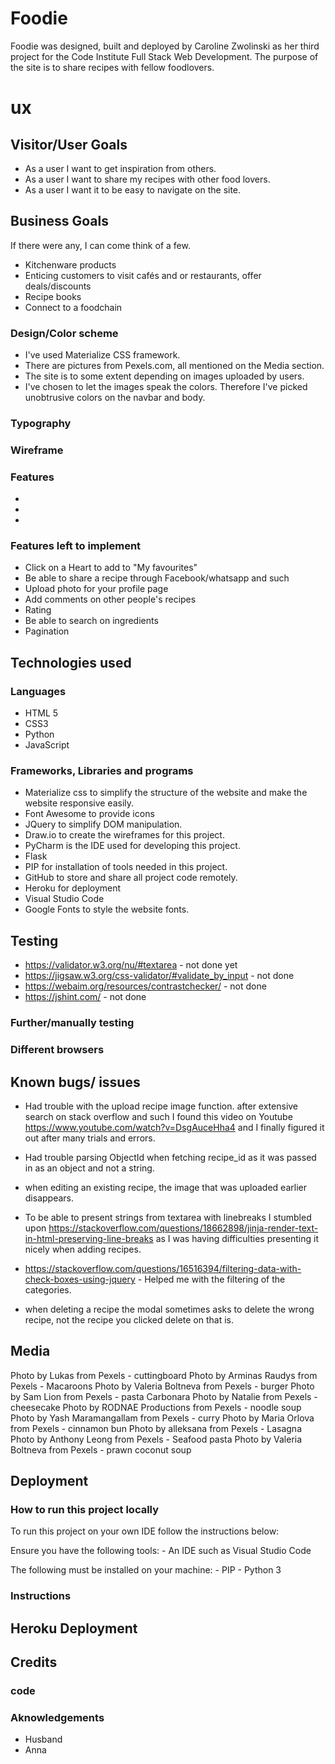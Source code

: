 # Foodie

Foodie was designed, built and deployed by Caroline Zwolinski as her third project for the Code Institute Full Stack Web Development. The purpose of the site is to share recipes with fellow foodlovers. 

# ux

## Visitor/User Goals

- As a user I want to get inspiration from others.
- As a user I want to share my recipes with other food lovers.
- As a user I want it to be easy to navigate on the site.

## Business Goals
If there were any, I can come think of a few.
- Kitchenware products
- Enticing customers to visit cafés and or restaurants, offer deals/discounts
- Recipe books
- Connect to a foodchain

### Design/Color scheme

- I've used Materialize CSS framework.
- There are pictures from Pexels.com, all mentioned on the Media section.
- The site is to some extent depending on images uploaded by users.
- I've chosen to let the images speak the colors. Therefore I've picked unobtrusive colors on the navbar and body.


### Typography

### Wireframe

### Features
- 
-
-

### Features left to implement

- Click on a Heart to add to "My favourites"
- Be able to share a recipe through Facebook/whatsapp and such
- Upload photo for your profile page
- Add comments on other people's recipes
- Rating
- Be able to search on ingredients
- Pagination


## Technologies used

### Languages
- HTML 5
- CSS3
- Python
- JavaScript

### Frameworks, Libraries and programs
- Materialize css to simplify the structure of the website and make the website responsive easily.
- Font Awesome to provide icons
- JQuery to simplify DOM manipulation.
- Draw.io to create the wireframes for this project.
- PyCharm is the IDE used for developing this project.
- Flask
- PIP for installation of tools needed in this project.
- GitHub to store and share all project code remotely.
- Heroku for deployment
- Visual Studio Code
- Google Fonts to style the website fonts.
## Testing

- https://validator.w3.org/nu/#textarea  - not done yet
- https://jigsaw.w3.org/css-validator/#validate_by_input - not done
- https://webaim.org/resources/contrastchecker/ - not done
- https://jshint.com/ - not done



### Further/manually testing

### Different browsers

## Known bugs/ issues

 - Had trouble with the upload recipe image function. 
 after extensive search on stack overflow and such I found this video on Youtube https://www.youtube.com/watch?v=DsgAuceHha4 and I finally figured it out after many trials and errors.

- Had trouble parsing ObjectId when fetching recipe_id as it was passed in as an object and not a string.

- when editing an existing recipe, the image that was uploaded earlier disappears.

- To be able to present strings from textarea with linebreaks I stumbled upon https://stackoverflow.com/questions/18662898/jinja-render-text-in-html-preserving-line-breaks as I was having difficulties presenting it nicely when adding recipes. 

- https://stackoverflow.com/questions/16516394/filtering-data-with-check-boxes-using-jquery - Helped me with the filtering of the categories.

- when deleting a recipe the modal sometimes asks to delete the wrong recipe, not the recipe you clicked delete on that is.


## Media

Photo by Lukas from Pexels - cuttingboard
Photo by Arminas Raudys from Pexels - Macaroons
Photo by Valeria Boltneva from Pexels - burger
Photo by Sam Lion from Pexels - pasta Carbonara
Photo by Natalie from Pexels - cheesecake
Photo by RODNAE Productions from Pexels - noodle soup
Photo by Yash Maramangallam from Pexels - curry
Photo by Maria Orlova from Pexels - cinnamon bun
Photo by alleksana from Pexels - Lasagna
Photo by Anthony Leong from Pexels - Seafood pasta
Photo by Valeria Boltneva from Pexels - prawn coconut soup

## Deployment

 ### How to run this project locally
 To run this project on your own IDE follow the instructions below:

Ensure you have the following tools: - An IDE such as Visual Studio Code

The following must be installed on your machine: - PIP - Python 3 

### Instructions

## Heroku Deployment

## Credits

### code

### Aknowledgements
- Husband
- Anna